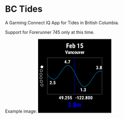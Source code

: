 # BC Tides

A Garming Connect IQ App for Tides in British Columbia.

Support for Forerunner 745 only at this time.

Example image:
![Alt text](doc/img/yvr_tide_graph.png)